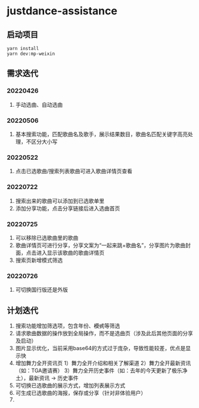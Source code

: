 # justdance-assistance

## 启动项目
```
yarn install
yarn dev:mp-weixin
```

## 需求迭代
### 20220426
1. 手动选曲、自动选曲
### 20220506
1. 基本搜索功能，匹配歌曲名及歌手，展示结果数目，歌曲名匹配关键字高亮处理，不区分大小写
### 20220522
1. 点击已选歌曲/搜索列表歌曲可进入歌曲详情页查看
### 20220722
1. 搜索出来的歌曲可以添加到已选歌单里
2. 添加分享功能，点击分享链接后进入选曲首页
### 20220725
1. 可以移除已选歌曲里的歌曲
2. 歌曲详情页可进行分享，分享文案为“一起来跳+歌曲名”，分享图片为歌曲封面，点击进入显示该歌曲的歌曲详情页
3. 搜索页新增模式筛选
### 20220726
1. 可切换国行版还是外版
## 计划迭代
1. 搜索功能增加筛选项，包含年份、~~模式~~等筛选
5. 请求歌曲数据的操作放到全局操作，而不是选曲页（涉及此后其他页面的分享及启动）
7. 图片显示优化，当前采用base64的方式过于庞杂，导致性能较差，优点是显示快
8. 增加舞力全开资讯页
1）舞力全开介绍和相关了解渠道
2）舞力全开最新资讯（如：TGA邀请赛）
3）舞力全开历史事件（如：去年的今天更新了极乐净土），最新资讯 -> 历史事件
9. 可切换已选歌曲的展示方式，增加列表展示方式
10. 可生成已选歌曲的海报，保存或分享（针对非体验用户）
12. 
